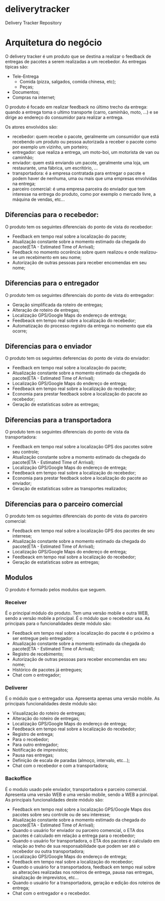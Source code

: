 # deliverytracker
Delivery Tracker Repository

# Arquitetura do negócio
O delivery tracker é um produto que se destina a realizar o feedback de entregas de pacotes a serem realizadas a um recebedor. As entregas típicas são:
* Tele-Entrega
  * Comida (pizza, salgados, comida chinesa, etc);
  * Peças;
* Documentos;
* Compras na internet;

O produto é focado em realizar feedback no último trecho da entrega: quando a entrega toma o ultimo transporte (carro, caminhão, moto, ...) e se dirige ao endereço do consumidor para realizar a entrega.

Os atores envolvidos são:
* recebedor: quem recebe o pacote, geralmente um consumidor que está recebendo um produto ou pessoa autorizada a receber o pacote como por exemplo um vizinho, um porteiro;
* entregador: que realiza a entrega, um moto-boi, um motorista de van ou caminhão;
* enviador: quem está enviando um pacote, geralmente uma loja, um restaurante, uma fábrica, um escritório, ...
* transportadora: é a empresa contratada para entregar o pacote e podem haver de nenhuma, uma ou mais que uma empresas envolvidas na entrega;
* parceiro comercial: é uma empresa parceira do enviador que tem interesse na entrega do produto, como por exemplo o mercado livre, a máquina de vendas, etc... 


## Diferencias para o recebedor:
O produto tem os seguintes diferenciais do ponto de vista do recebedor:
* Feedback em tempo real sobre a localização do pacote;
* Atualização constante sobre a momento estimado da chegada do pacote(ETA - Estimated Time of Arrival);
* Feedback no momento ocorência sobre quem realizou e onde realizou-se um recebimento em seu nome;
* Autorização de outras pessoas para receber encomendas em seu nome;

## Diferencias para o entregador
O produto tem os seguintes diferenciais do ponto de vista do entregador:
* Geração simplificada da roteiro de entregas;
* Alteração de roteiro de entregas;
* Localização GPS/Google Maps do endereço de entrega; 
* Feedbeack em tempo real sobre a localização do recebedor;
* Automatização do processo registro da entrega no momento que ela ocorre;

## Diferencias para o enviador
O produto tem os seguintes deferencias do ponto de vista do enviador:
* Feedback em tempo real sobre a localização do pacote;
* Atualização constante sobre a momento estimado da chegada do pacote(ETA - Estimated Time of Arrival);
* Localização GPS/Google Maps do endereço de entrega; 
* Feedbeack em tempo real sobre a localização do recebedor;
* Economia para prestar feedback sobre a localização do pacote ao recebedor;
* Geração de estatísticas sobre as entregas;

## Diferencias para a transportadora
O produto tem os seguintes diferenciais do ponto de vista da transportadora:
* Feedback em tempo real sobre a localização GPS dos pacotes sobre seu controle;
* Atualização constante sobre a momento estimado da chegada do pacote(ETA - Estimated Time of Arrival);
* Localização GPS/Google Maps do endereço de entrega; 
* Feedbeack em tempo real sobre a localização do recebedor;
* Economia para prestar feedback sobre a localização do pacote ao enviador;
* Geração de estatísticas sobre as transportes realizados;

## Diferencias para o parceiro comercial
O produto tem os seguintes diferenciais do ponto de vista do parceiro comercial:
* Feedback em tempo real sobre a localização GPS dos pacotes de seu interrese;
* Atualização constante sobre a momento estimado da chegada do pacote(ETA - Estimated Time of Arrival);
* Localização GPS/Google Maps do endereço de entrega; 
* Feedbeack em tempo real sobre a localização do recebedor;
* Geração de estatísticas sobre as entregas;

## Modulos
O produto é formado pelos modulos que seguem.

### Receiver
É o principal módulo do produto. Tem uma versão mobile e outra WEB, sendo a versão mobile a principal. É o módulo que o recebedor usa. As principais para o funcionalidades deste módulo são:
* Feedback em tempo real sobre a localização do pacote é o próximo a ser entregue pelo entregador;
* Atualização constante sobre a momento estimado da chegada do pacote(ETA - Estimated Time of Arrival);
* Registro de recebimento;
* Autorização de outras pessoas para receber encomendas em seu nome;
* Histórico de pacotes já entregues;
* Chat com o entregador;

### Deliverer
É o módulo que o entregador usa. Apresenta apenas uma versão mobile. As principais funcionalidades deste módulo são:
* Visualização do roteiro de entregas;
* Alteração do roteiro de entregas;
* Localização GPS/Google Maps do endereço de entrega; 
* Feedbeack em tempo real sobre a localização do recebedor;
* Registro de entrega;
 * Para o recebedor;
 * Para outro entregador;
* Notificação de imprevistos;
* Pausa nas entregas;
* Definição de escala de paradas (almoço, intervalo, etc...);
* Chat com o recebedor e com a transportadora;

### Backoffice
É o modulo usado pele enviador, transportadora e parceiro comercial. Apresenta uma versão WEB e uma versão mobile, sendo a WEB a principal. As principais funcionalidades deste módulo são:
* Feedback em tempo real sobre a localização GPS/Google Maps dos pacotes sobre seu controle ou de seu interesse;
* Atualização constante sobre a momento estimado da chegada do pacote(ETA - Estimated Time of Arrival);
 * Quando o usuário for enviador ou parceiro comencial, o ETA dos pacotes é calculado em relação a entrega para o recebedor;
 * Quando o usuário for transportadora, o ETA dos pacotes é calculado em relação ao treho de sua responsabilidade que podem ser até o recebedor ou outra transportadora;
* Localização GPS/Google Maps do endereço de entrega; 
* Feedback em tempo real sobre a localização do recebedor;
* Quando o usuário for a transportadora, feedback em tempo real sobre as alterações realizadas nos roteiros de entrega, pausa nas entregas, sinalização de imprevistos, etc...
* Quando o usuário for a transportadora, geração e edição dos roteiros de entrega;
* Chat com o entregador e o recebedor.
